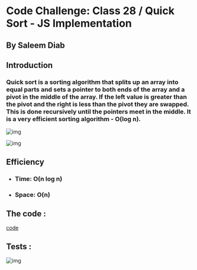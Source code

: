 # Code Challenge: Class 28 / Quick Sort - JS Implementation

## By Saleem Diab


## Introduction


### Quick sort is a sorting algorithm that splits up an array into equal parts and sets a pointer to both ends of the array and a pivot in the middle of the array. If the left value is greater than the pivot and the right is less than the pivot they are swapped. This is done recursively until the pointers meet in the middle. It is a very efficient sorting algorithm - O(log n).


![img](![image](../images/code28.png))





![img](![image](../visual28.png))


## Efficiency

* ### Time: O(n log n)

* ### Space: O(n)


## The code :


[code](../quickSort.js)


## Tests :



![img](![image](../images/test28.png))
